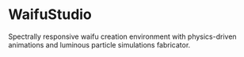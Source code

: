 # WaifuStudio
Spectrally responsive waifu creation environment with physics-driven animations and luminous particle simulations fabricator.
